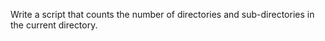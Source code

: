 Write a script that counts the number of directories and sub-directories in the current directory.	
